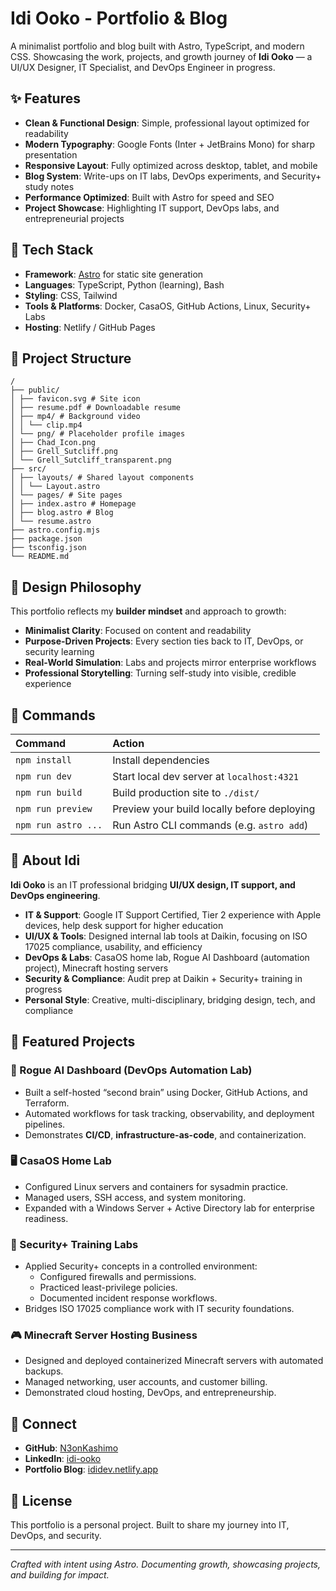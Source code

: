 # Idi Ooko - Portfolio & Blog  

A minimalist portfolio and blog built with Astro, TypeScript, and modern CSS. Showcasing the work, projects, and growth journey of **Idi Ooko** — a UI/UX Designer, IT Specialist, and DevOps Engineer in progress.  

## ✨ Features  

- **Clean & Functional Design**: Simple, professional layout optimized for readability  
- **Modern Typography**: Google Fonts (Inter + JetBrains Mono) for sharp presentation  
- **Responsive Layout**: Fully optimized across desktop, tablet, and mobile  
- **Blog System**: Write-ups on IT labs, DevOps experiments, and Security+ study notes  
- **Performance Optimized**: Built with Astro for speed and SEO  
- **Project Showcase**: Highlighting IT support, DevOps labs, and entrepreneurial projects  

## 🚀 Tech Stack  

- **Framework**: [Astro](https://astro.build) for static site generation  
- **Languages**: TypeScript, Python (learning), Bash  
- **Styling**: CSS, Tailwind  
- **Tools & Platforms**: Docker, CasaOS, GitHub Actions, Linux, Security+ Labs  
- **Hosting**: Netlify / GitHub Pages  

## 📂 Project Structure  

```  
/
├── public/
│ ├── favicon.svg # Site icon
│ ├── resume.pdf # Downloadable resume
│ ├── mp4/ # Background video
│ │ └── clip.mp4
│ └── png/ # Placeholder profile images
│ ├── Chad_Icon.png
│ ├── Grell_Sutcliff.png
│ └── Grell_Sutcliff_transparent.png
├── src/
│ ├── layouts/ # Shared layout components
│ │ └── Layout.astro
│ └── pages/ # Site pages
│ ├── index.astro # Homepage
│ ├── blog.astro # Blog
│ └── resume.astro 
├── astro.config.mjs         
├── package.json             
├── tsconfig.json            
└── README.md
```  

## 🎯 Design Philosophy  

This portfolio reflects my **builder mindset** and approach to growth:  

- **Minimalist Clarity**: Focused on content and readability  
- **Purpose-Driven Projects**: Every section ties back to IT, DevOps, or security learning  
- **Real-World Simulation**: Labs and projects mirror enterprise workflows  
- **Professional Storytelling**: Turning self-study into visible, credible experience  

## 🧞 Commands  

| Command             | Action                                           |
| :------------------ | :----------------------------------------------- |
| `npm install`       | Install dependencies                            |
| `npm run dev`       | Start local dev server at `localhost:4321`      |
| `npm run build`     | Build production site to `./dist/`              |
| `npm run preview`   | Preview your build locally before deploying     |
| `npm run astro ...` | Run Astro CLI commands (e.g. `astro add`)       |  

## 🌟 About Idi  

**Idi Ooko** is an IT professional bridging **UI/UX design, IT support, and DevOps engineering**.  

- **IT & Support**: Google IT Support Certified, Tier 2 experience with Apple devices, help desk support for higher education  
- **UI/UX & Tools**: Designed internal lab tools at Daikin, focusing on ISO 17025 compliance, usability, and efficiency  
- **DevOps & Labs**: CasaOS home lab, Rogue AI Dashboard (automation project), Minecraft hosting servers  
- **Security & Compliance**: Audit prep at Daikin + Security+ training in progress  
- **Personal Style**: Creative, multi-disciplinary, bridging design, tech, and compliance  

## 📂 Featured Projects  

### 🧠 Rogue AI Dashboard (DevOps Automation Lab)  
- Built a self-hosted “second brain” using Docker, GitHub Actions, and Terraform.  
- Automated workflows for task tracking, observability, and deployment pipelines.  
- Demonstrates **CI/CD**, **infrastructure-as-code**, and containerization.  

### 🖥️ CasaOS Home Lab  
- Configured Linux servers and containers for sysadmin practice.  
- Managed users, SSH access, and system monitoring.  
- Expanded with a Windows Server + Active Directory lab for enterprise readiness.  

### 🔐 Security+ Training Labs  
- Applied Security+ concepts in a controlled environment:  
  - Configured firewalls and permissions.  
  - Practiced least-privilege policies.  
  - Documented incident response workflows.  
- Bridges ISO 17025 compliance work with IT security foundations.  

### 🎮 Minecraft Server Hosting Business  
- Designed and deployed containerized Minecraft servers with automated backups.  
- Managed networking, user accounts, and customer billing.  
- Demonstrated cloud hosting, DevOps, and entrepreneurship.  

## 🔗 Connect  

- **GitHub**: [N3onKashimo](https://github.com/N3onKashimo)  
- **LinkedIn**: [idi-ooko](https://www.linkedin.com/in/imooko/)  
- **Portfolio Blog**: [ididev.netlify.app](https://ididev.netlify.app)  

## 📄 License  

This portfolio is a personal project. Built to share my journey into IT, DevOps, and security.  

---  

_Crafted with intent using Astro. Documenting growth, showcasing projects, and building for impact._  
